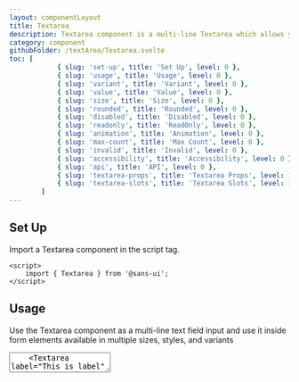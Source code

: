 ```yaml
---
layout: componentLayout
title: Textarea
description: Textarea component is a multi-line Textarea which allows you to write large texts.
category: component
githubFolder: /textArea/Textarea.svelte
toc: [
			{ slug: 'set-up', title: 'Set Up', level: 0 },
			{ slug: 'usage', title: 'Usage', level: 0 },
			{ slug: 'variant', title: 'Variant', level: 0 },
			{ slug: 'value', title: 'Value', level: 0 },
			{ slug: 'size', title: 'Size', level: 0 },
			{ slug: 'rounded', title: 'Rounded', level: 0 },
			{ slug: 'disabled', title: 'Disabled', level: 0 },
			{ slug: 'readonly', title: 'ReadOnly', level: 0 },
			{ slug: 'animation', title: 'Animation', level: 0 },
			{ slug: 'max-count', title: 'Max Count', level: 0 },
			{ slug: 'invalid', title: 'Invalid', level: 0 },
			{ slug: 'accessibility', title: 'Accessibility', level: 0 },
			{ slug: 'api', title: 'API', level: 0 },
			{ slug: 'textarea-props', title: 'Textarea Props', level: 1 },
			{ slug: 'textarea-slots', title: 'Textarea Slots', level: 1 },
		]
---
```


<script>
	import { Textarea } from '$lib';
	import { PropertyTable, SlotTable, CodeBlockWrapper, AccessibilityIcon }from "../../../mdsvex/components/index.ts"
	import * as Component from "../../../mdsvex/+layout.svelte"
	import { textareaSlots, textareaProps } from "./textarea-props.ts"

</script>

## Set Up

Import a Textarea component in the script tag.

<CodeBlockWrapper>

```svelte
<script>
	import { Textarea } from '@sans-ui';
</script>
```

</CodeBlockWrapper>

## Usage

Use the Textarea component as a multi-line text field input and use it inside form elements available in multiple sizes, styles, and variants

<div class="w-[350px]">
	<Textarea label="This is label" variant="primary" placeholder="Please type something here" />
	<Textarea label="This is label" variant="secondary" placeholder="Please type something here" />
	<Textarea label="This is label" variant="success" placeholder="Please type something here" />
	<Textarea label="This is label" variant="warning" placeholder="Please type something here" />
	<Textarea label="This is label" variant="danger" placeholder="Please type something here" />
</div>

<CodeBlockWrapper>

```svelte
<script>
	import { Textarea } from '@sans-ui';
</script>

<Textarea label="This is label" variant="primary" placeholder="Please type something here" />
<Textarea label="This is label" variant="secondary" placeholder="Please type something here" />
<Textarea label="This is label" variant="success" placeholder="Please type something here" />
<Textarea label="This is label" variant="warning" placeholder="Please type something here" />
<Textarea label="This is label" variant="danger" placeholder="Please type something here" />
```

</CodeBlockWrapper>

## Variant

Textarea has `variant` prop to decide the color theme of it.

<div class="w-[350px]">
	<Textarea variant="success" label="This is label" placeholder="Please type something here" />
</div>

<CodeBlockWrapper>

```svelte
<script>
	import { Textarea } from '@sans-ui';
</script>

<Textarea variant="success" label="This is label" placeholder="Please type something here" />
```

</CodeBlockWrapper>

## Value

Textarea has `value` prop that defines the value of the input.

<div class="w-[350px]">
	<Textarea value="hello world" placeholder="Please type something here" />
</div>

<CodeBlockWrapper>

```svelte
<script>
	import { Textarea } from '@sans-ui';
</script>

<Textarea value="hello world" placeholder="Please type something here" />
```

</CodeBlockWrapper>

## Size

Textarea has `size` prop defines the font size of the input.

<div class="w-[350px]">
	<Textarea size="sm" placeholder="Please type something here" />
	<Textarea size="md" placeholder="Please type something here" />
	<Textarea size="lg" placeholder="Please type something here" />
</div>

<CodeBlockWrapper>

```svelte
<script>
	import { Textarea } from '@sans-ui';
</script>

<Textarea size="sm" placeholder="Please type something here" />
<Textarea size="md" placeholder="Please type something here" />
<Textarea size="lg" placeholder="Please type something here" />
```

</CodeBlockWrapper>

## Rounded

Textarea has `rounded` prop defines the roundness of the input.

<div class="w-[350px]">
	<Textarea rounded="none" placeholder="Please type something here" />
	<Textarea rounded="sm" placeholder="Please type something here" />
	<Textarea rounded="md" placeholder="Please type something here" />
	<Textarea rounded="lg" placeholder="Please type something here" />
	<Textarea rounded="full" placeholder="Please type something here" />
</div>

<CodeBlockWrapper>

```svelte
<script>
	import { Textarea } from '@sans-ui';
</script>

<Textarea rounded="none" placeholder="Please type something here" />
<Textarea rounded="sm" placeholder="Please type something here" />
<Textarea rounded="md" placeholder="Please type something here" />
<Textarea rounded="lg" placeholder="Please type something here" />
<Textarea rounded="full" placeholder="Please type something here" />
```

</CodeBlockWrapper>

## Disabled

Textarea has `disabled` prop that defines if the input is disabled.

<div class="w-[350px]">
	<Textarea disabled={true} placeholder="Please type something here" />
</div>

<CodeBlockWrapper>

```svelte
<script>
	import { Textarea } from '@sans-ui';
</script>

<Textarea disabled={true} placeholder="Please type something here" />
```

</CodeBlockWrapper>

## ReadOnly

Textarea has `readonly` prop that defines if the input is readonly.

<div class="w-[350px]">
	<Textarea readonly={true} placeholder="Please type something here" />
</div>

<CodeBlockWrapper>

```svelte
<script>
	import { Textarea } from '@sans-ui';
</script>

<Textarea readonly={true} placeholder="Please type something here" />
```

</CodeBlockWrapper>

## Animation

Textarea has `animation` prop that defines if the input has animation or not.

<div class="w-[350px]">
	<Textarea animation={false} placeholder="Please type something here" />
</div>

<CodeBlockWrapper>

```svelte
<script>
	import { Textarea } from '@sans-ui';
</script>

<Textarea animation={false} placeholder="Please type something here" />
```

</CodeBlockWrapper>

## Max Count

Textarea has `maxCount` prop that defines the text limitation of your Textarea component.

<div class="w-[350px]">
	<Textarea value="hello world" maxCount={25} placeholder="Please type something here" />
</div>

<CodeBlockWrapper>

```svelte
<script>
	import { Textarea } from '@sans-ui';
</script>

<Textarea value="hello world" maxCount={25} placeholder="Please type something here" />
```

</CodeBlockWrapper>

## Invalid

Textarea has `invalid` prop that defines if the input is invalid. And `invalidText` to set error message when `invalid` is `true`.

<div class="w-[350px]">
	<Textarea label="This is label" invalid={true} invalidText="This is invalid text." placeholder="Please type something here" />
</div>

<CodeBlockWrapper>

```svelte
<script>
	import { Textarea } from '@sans-ui';
</script>

<Textarea
	label="This is label"
	invalid={true}
	invalidText="This is invalid text."
	placeholder="Please type something here"
/>
```

</CodeBlockWrapper>

## Accessibility

- <div class="flex flex-row items-center gap-4"><AccessibilityIcon class="w-5 h-5"/>Built with a native HTML input element.</div>
- <div class="flex flex-row items-center gap-4"><AccessibilityIcon class="w-5 h-5"/>Visual and ARIA labeling support.</div>
- <div class="flex flex-row items-center gap-4"><AccessibilityIcon class="w-5 h-5"/>Change, clipboard, composition, selection, and input event support.</div>
- <div class="flex flex-row items-center gap-4"><AccessibilityIcon class="w-5 h-5"/>Required and invalid states exposed to assistive technology via ARIA.</div>
- <div class="flex flex-row items-center gap-4"><AccessibilityIcon class="w-5 h-5"/>Support for description and error message help text linked to the input via ARIA.</div>

## API

Textarea provides APIs(Properties) that is necessary for you to configure a Textarea compponent.

### Textarea Props

<PropertyTable properties={textareaProps} />

### Textarea Slots

<SlotTable slots={textareaSlots} />

